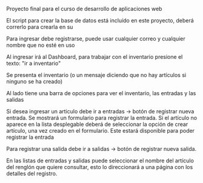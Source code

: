 Proyecto final para el curso de desarrollo de aplicaciones web

El script para crear la base de datos está incluído en este proyecto, deberá correrlo para crearla en su

Para ingresar debe registrarse, puede usar cualquier correo y cualquier nombre que no esté en uso

Al ingresar irá al Dashboard, para trabajar con el inventario presione el texto: "ir a inventario"

Se presenta el inventario (o un mensaje diciendo que no hay artículos si ninguno se ha creado)

Al lado tiene una barra de opciones para ver el inventario, las entradas y las salidas

Si desea ingresar un articulo debe ir a entradas -> botón de registrar nueva entrada. Se mostrará un formulario para registrar la entrada. Si el artículo no aparece en la lista desplegable deberá de seleccionar la opción de crear artículo, una vez creado en el formulario. Este estará disponible para poder registrar la entrada

Para registrar una salida debe ir a salidas -> botón de registrar nueva salida.

En las listas de entradas y salidas puede seleccionar el nombre del artículo del renglón que quiere consultar, esto lo direccionará a una página con los detalles del registro.
